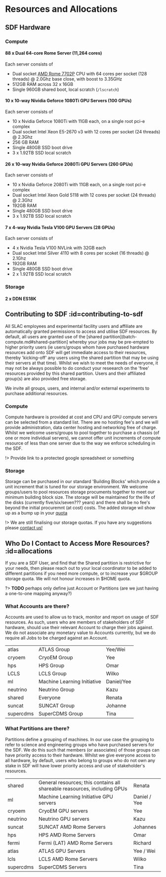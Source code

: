 # Resources and Allocations

## SDF Hardware 

### Compute

#### 88 x Dual 64-core Rome Server (11,264 cores)

Each server consists of
- Dual socket [AMD Rome 7702P](https://www.amd.com/en/products/cpu/amd-epyc-7702) CPU with 64 cores per socket (128 threads) @ 2.0Ghz base close, with boost to 3.35GHz
- 512GB RAM across 32 x 16GB
- Single 960GB shared boot, local scratch (`/lscratch`)

#### 10 x 10-way Nividia Geforce 1080Ti GPU Servers (100 GPUs)

Each server consists of
- 10 x Nvidia Geforce 1080Ti with 11GB each, on a single root pci-e complex
- Dual socket Intel Xeon E5-2670 v3 with 12 cores per socket (24 threads) @ 2.3Ghz
- 256 GB RAM
- Single 480GB SSD boot drive
- 3 x 1.92TB SSD local scratch

#### 26 x 10-way Nvidia Geforce 2080Ti GPU Servers (260 GPUs)

Each server consists of
- 10 x Nvidia Geforce 2080Ti with 11GB each, on a single root pci-e complex
- Dual socket Intel Xeon Gold 5118 with 12 cores per socket (24 threads) @ 2.3Ghz
- 192GB RAM
- Single 480GB SSD boot drive
- 3 x 1.92TB SSD local scratch

#### 7 x 4-way Nvidia Tesla V100 GPU Servers (28 GPUs)

Each server consists of
- 4 x Nvidia Tesla V100 NVLink with 32GB each
- Dual socket Intel Silver 4110 with 8 cores per scoket (16 threads) @ 2.1Ghz
- 192GB RAM
- Single 480GB SSD boot drive
- 2 x 1.92TB SSD local scratch


### Storage

#### 2 x DDN ES18K


## Contributing to SDF :id=contributing-to-sdf

All SLAC employees and experimental facility users and affiliate are automatically granted permissions to access and utilise SDF resources. By default, all users are granted use of the [shared partition](batch-compute.md#shared-partition] whereby your jobs may be pre-empted to higher priority users (ie users/groups whom have purchased hardware resources add onto SDF will get immediate access to their resources, thereby 'kicking-off' any users using the shared partition that may be using their servers at that time). Whilst we wish to meet the needs of everyone, it may not be always possible to do conduct your reseearch on the 'free' resources provided by this shared partition. Users and their affiliated group(s) are also provided free storage.

We invite all groups, users, and internal and/or external experiments to purchase additional resources.

### Compute

Compute hardware is provided at cost and CPU and GPU compute servers can be selected from a standard list. There are no hosting fee's and we will provide administration, data center hosting and networking free of charge. Whilst we welcome users/groups to pool together to purchase a chassis (of one or more individual servers), we cannot offer unit increments of compute resource of less than one server due to the way we enforce scheduling in the SDF.

!> Provide link to a protected google spreadsheet or something

### Storage

Storage can be purchased in our standard 'Building Blocks' which provide a unit increment that is tuned for our storage environment. We welcome groups/users to pool resources storage procuments together to meet our minimum building block size. The storage will be maintained for the life of the disks (currently five/six/seven??? years) and there shall be no fee's beyond the initial procuremnt (at cost) costs. The added storage wil show up as a bump up in your [quota](TODO.md)

!> We are still finalising our storage quotas. If you have any suggestions please [contact us!](contact-us.md)


## Who Do I Contact to Access More Resources? :id=allocations

If you are a SDF User, and find that the Shared partition is restrictive for your needs, then please reach out to your local coordinator to be added to different partitions if you need more compute, or to increase your $GROUP storage quota. We will not honour increases in $HOME quota. 

?> __TODO__ perhaps only define just Account or Partitions (are we just having a one-to-one mapping anyway?)

### What Accounts are there?

Accounts are used to allow us to track, monitor and report on usage of SDF resources. As such, users who are members of stakeholders of SDF hardware, should use their relevant Account to charge their jobs against. We do not associate any monetary value to Accounts currently, but we do require all Jobs to be charged against an Account.


| | | |
|--- |--- |--- |
|atlas  |ATLAS Group    |Yee/Wei |
|cryoem |CryoEM Group   |Yee     |
|hps      |HPS Group      |Omar    |
|LCLS     |LCLS Group     |Wilko   |
|ml         |Machine Learning Initiative |      Daniel/Yee |
|neutrino       |Neutrino Group | Kazu |
|shared |Everyone           |Renata |
|suncat |SUNCAT Group   | Johanne|
|supercdms|SuperCDMS Group | Tina|



### What Partitions are there?

Partitions define a grouping of machines. In our use case the grouping to refer to science and engineering groups who have purchased servers for the SDF. We do this such that members (or associates) of those groups can have priority access to their hardware. Whilst we give everyone access to all hardware, by default, users who belong to groups who do not own any stake in SDF will have lower priority access and use of stakeholder's resources.


| | | |
|- |- |- |
|shared | General resources; this contains all shareable reasources, including GPUs     | Renata |
|ml          |Machine Learning Initiative GPU servers | Daniel / Yee |
|cryoem |CryoEM GPU servers     | Yee |
|neutrino       |Neutrino GPU servers   | Kazu |
|suncat |SUNCAT AMD Rome Servers        | Johannes |
|hps    |HPS AMD Rome Servers   | Omar |
|fermi  |Fermi (LAT) AMD Rome Servers   | Richard |
|atlas |ATLAS GPU Servers       | Yee / Wei |
|lcls    |LCLS AMD Rome Servers | Wilko |
|supercdms|SuperCDMS Servers | Tina|


